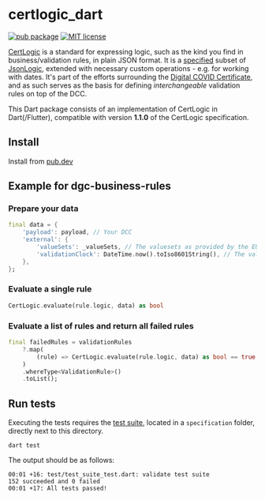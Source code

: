 # certlogic_dart

[![pub package](https://img.shields.io/pub/v/certlogic_dart.svg)](https://pub.dartlang.org/packages/certlogic_dart)
[![MIT license](https://img.shields.io/badge/License-MIT-blue.svg)](https://mit-license.org/)

[CertLogic](https://github.com/ehn-dcc-development/dgc-business-rules/tree/main/certlogic) is a standard for expressing logic, such as the kind you find in business/validation rules, in plain JSON format.
It is a [specified](https://github.com/ehn-dcc-development/dgc-business-rules/blob/main/certlogic/specification/README.md) subset of [JsonLogic](https://jsonlogic.com/), extended with necessary custom operations - e.g. for working with dates.
It's part of the efforts surrounding the [Digital COVID Certificate](https://ec.europa.eu/info/live-work-travel-eu/coronavirus-response/safe-covid-19-vaccines-europeans/eu-digital-covid-certificate_en), and as such serves as the basis for defining _interchangeable_ validation rules on top of the DCC.

This Dart package consists of an implementation of CertLogic in Dart(/Flutter), compatible with version **1.1.0** of the CertLogic specification.



## Install

Install from [pub.dev](https://pub.dev/packages/certlogic_dart/install)

## Example for dgc-business-rules

### Prepare your data

```dart
final data = {
    'payload': payload, // Your DCC
    'external': {
        'valueSets': _valueSets, // The valuesets as provided by the EU GW
        'validationClock': DateTime.now().toIso8601String(), // The validation time
    },
};
```

### Evaluate a single rule

```dart
CertLogic.evaluate(rule.logic, data) as bool
```

### Evaluate a list of rules and return all failed rules

```dart
final failedRules = validationRules
    ?.map(
        (rule) => CertLogic.evaluate(rule.logic, data) as bool == true ? null : rule,
    )
    .whereType<ValidationRule>()
    .toList();
```

## Run tests

Executing the tests requires the [test suite](https://github.com/ehn-dcc-development/dgc-business-rules/tree/main/certlogic/specification/testSuite), located in a `specification` folder, directly next to this directory.

```
dart test
```

The output should be as follows:
```
00:01 +16: test/test_suite_test.dart: validate test suite
152 succeeded and 0 failed
00:01 +17: All tests passed!
```